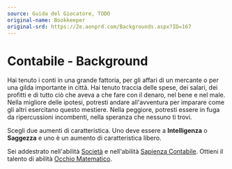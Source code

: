 ```yaml
---
source: Guida del Giocatore, TODO
original-name: Bookkeeper
original-srd: https://2e.aonprd.com/Backgrounds.aspx?ID=167
---
```


# Contabile - Background

Hai tenuto i conti in una grande fattoria, per gli affari di un mercante o per
una gilda importante in città. Hai tenuto traccia delle spese, dei salari, dei
profitti e di tutto ciò che aveva a che fare con il denaro, nel bene e nel male.
Nella migliore delle ipotesi, potresti andare all'avventura per imparare come
gli altri esercitano questo mestiere. Nella peggiore, potresti essere in fuga da
ripercussioni incombenti, nella speranza che nessuno ti trovi.

Scegli due aumenti di caratteristica. Uno deve essere a **Intelligenza** o
**Saggezza** e uno è un aumento di caratteristica libero.

Sei addestrato nell'abilità [Società](/abilita/societa) e nell'abilità
[Sapienza Contabile](/abilita/sapienza). Ottieni il talento di abilità
[Occhio Matematico](/talenti/generici/occhio-matematico).
